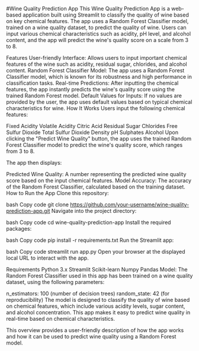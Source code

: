 #Wine Quality Prediction App
This Wine Quality Prediction App is a web-based application built using Streamlit to classify the quality of wine based on key chemical features. The app uses a Random Forest Classifier model, trained on a wine quality dataset, to predict the quality of wine. Users can input various chemical characteristics such as acidity, pH level, and alcohol content, and the app will predict the wine's quality score on a scale from 3 to 8.

Features
User-friendly Interface: Allows users to input important chemical features of the wine such as acidity, residual sugar, chlorides, and alcohol content.
Random Forest Classifier Model: The app uses a Random Forest Classifier model, which is known for its robustness and high performance in classification tasks.
Real-time Predictions: After inputting the chemical features, the app instantly predicts the wine's quality score using the trained Random Forest model.
Default Values for Inputs: If no values are provided by the user, the app uses default values based on typical chemical characteristics for wine.
How It Works
Users input the following chemical features:

Fixed Acidity
Volatile Acidity
Citric Acid
Residual Sugar
Chlorides
Free Sulfur Dioxide
Total Sulfur Dioxide
Density
pH
Sulphates
Alcohol
Upon clicking the "Predict Wine Quality" button, the app uses the trained Random Forest Classifier model to predict the wine's quality score, which ranges from 3 to 8.

The app then displays:

Predicted Wine Quality: A number representing the predicted wine quality score based on the input chemical features.
Model Accuracy: The accuracy of the Random Forest Classifier, calculated based on the training dataset.
How to Run the App
Clone this repository:

bash
Copy code
git clone https://github.com/your-username/wine-quality-prediction-app.git
Navigate into the project directory:

bash
Copy code
cd wine-quality-prediction-app
Install the required packages:

bash
Copy code
pip install -r requirements.txt
Run the Streamlit app:

bash
Copy code
streamlit run app.py
Open your browser at the displayed local URL to interact with the app.

Requirements
Python 3.x
Streamlit
Scikit-learn
Numpy
Pandas
Model:
The Random Forest Classifier used in this app has been trained on a wine quality dataset, using the following parameters:

n_estimators: 100 (number of decision trees)
random_state: 42 (for reproducibility)
The model is designed to classify the quality of wine based on chemical features, which include various acidity levels, sugar content, and alcohol concentration. This app makes it easy to predict wine quality in real-time based on chemical characteristics.

This overview provides a user-friendly description of how the app works and how it can be used to predict wine quality using a Random Forest model.
